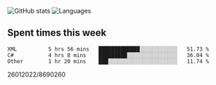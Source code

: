 ![GitHub stats](https://github-readme-stats.vercel.app/api?username=emipa606&theme=github_dark&show_icons=true) 
![Languages](https://github-readme-stats.vercel.app/api/top-langs/?username=emipa606&theme=github_dark&layout=compact)

## Spent times this week
<!--START_SECTION:waka-->

```text
XML          5 hrs 56 mins   █████████████░░░░░░░░░░░░   51.73 %
C#           4 hrs 8 mins    █████████░░░░░░░░░░░░░░░░   36.04 %
Other        1 hr 20 mins    ███░░░░░░░░░░░░░░░░░░░░░░   11.74 %
```

<!--END_SECTION:waka-->


26012022/8690260
